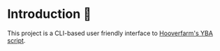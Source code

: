 # Introduction 📌
This project is a CLI-based user friendly interface to [Hooverfarm's YBA script](https://discord.gg/TeP8KS8Tff).

